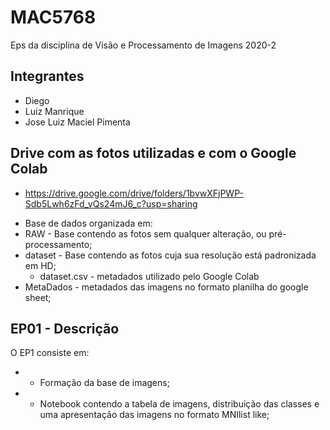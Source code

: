 # MAC5768
Eps da disciplina de Visão e Processamento de Imagens 2020-2

## Integrantes 
  - Diego 
  - Luiz Manrique
  - Jose Luiz Maciel Pimenta

## Drive com as fotos utilizadas e com o Google Colab
  - https://drive.google.com/drive/folders/1bvwXFjPWP-Sdb5Lwh6zFd_vQs24mJ6_c?usp=sharing

*  Base de dados organizada em:
  * RAW - Base contendo as fotos sem qualquer alteração, ou pré-processamento;
  * dataset - Base contendo as fotos cuja sua resolução está padronizada em HD;
    * dataset.csv - metadados utilizado pelo Google Colab
  * MetaDados - metadados das imagens no formato planilha do google sheet;

## EP01 - Descrição
O EP1 consiste em:
* - Formação da base de imagens;
* - Notebook contendo a tabela de imagens, distribuição das classes e uma apresentação das imagens no formato MNIlist like;

